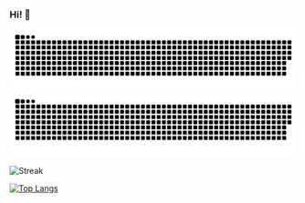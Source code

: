 ### Hi! 👋


![Snek!](https://raw.githubusercontent.com/Jacob1010-h/Jacob1010-h/output/github-contribution-grid-snake-dark.svg#gh-dark-mode-only)![Snek!](https://raw.githubusercontent.com/Jacob1010-h/Jacob1010-h/output/github-contribution-grid-snake.svg#gh-light-mode-only)


![Streak](https://streak-stats.demolab.com?user=Jacob1010-h&theme=tokyonight&mode=weekly&border=DD2BC7)


[![Top Langs](https://github-readme-stats.vercel.app/api/top-langs/?username=Jacob1010-h&layout=compact&theme=tokyonight&size=2)](https://github.com/anuraghazra/github-readme-stats)

<!--
**Jacob1010-h/Jacob1010-h** is a ✨ _special_ ✨ repository because its `README.md` (this file) appears on your GitHub profile.

Here are some ideas to get you started:

- 🔭 I’m currently working on ...
- 🌱 I’m currently learning ...
- 👯 I’m looking to collaborate on ...
- 🤔 I’m looking for help with ...
- 💬 Ask me about ...
- 📫 How to reach me: ...
- 😄 Pronouns: ...
- ⚡ Fun fact: ...
-->

